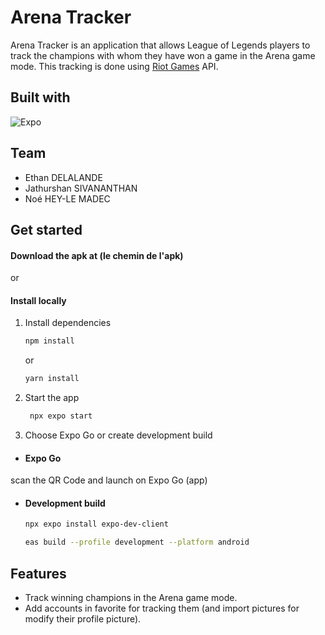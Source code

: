 # Arena Tracker

Arena Tracker is an application that allows League of Legends players to track the champions with whom they have won a game in the Arena game mode. This tracking is done using [Riot Games](https://developer.riotgames.com/docs/lol) API.

## Built with

![Expo](https://img.shields.io/badge/Expo-E976?style=for-the-badge&logoColor=white) 

## Team

- Ethan DELALANDE
- Jathurshan SIVANANTHAN
- Noé HEY-LE MADEC

## Get started

#### Download the apk at (le chemin de l'apk)

or

#### Install locally

1. Install dependencies

   ```bash
   npm install
   ```
   or

   ```bash
   yarn install
   ```

2. Start the app

   ```bash
    npx expo start
   ```
   
3. Choose Expo Go or create development build

- #### Expo Go
scan the QR Code and launch on Expo Go (app)

- #### Development build
   ```bash
  npx expo install expo-dev-client

  eas build --profile development --platform android
   ```

## Features

- Track winning champions in the Arena game mode.
- Add accounts in favorite for tracking them (and import pictures for modify their profile picture).